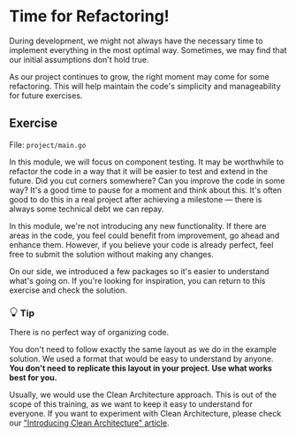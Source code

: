 # Time for Refactoring!

During development, we might not always have the necessary time to implement everything in the most optimal way. 
Sometimes, we may find that our initial assumptions don't hold true.

As our project continues to grow, the right moment may come for some refactoring. 
This will help maintain the code's simplicity and manageability for future exercises.

## Exercise

File: `project/main.go`

In this module, we will focus on component testing.
It may be worthwhile to refactor the code in a way that it will be easier to test and extend in the future.
Did you cut corners somewhere? Can you improve the code in some way?
It's a good time to pause for a moment and think about this. 
It's often good to do this in a real project after achieving a milestone — there is always some technical debt we can repay.

In this module, we're not introducing any new functionality. 
If there are areas in the code, you feel could benefit from improvement, go ahead and enhance them. 
However, if you believe your code is already perfect, feel free to submit the solution without making any changes. 

On our side, we introduced a few packages so it's easier to understand what's going on.
If you're looking for inspiration, you can return to this exercise and check the solution.


<div class="alert alert-dismissible bg-light-primary d-flex flex-column flex-sm-row p-7 mb-10">
    <div class="d-flex flex-column">
        <h3 class="mb-5 text-dark">
			<svg xmlns="http://www.w3.org/2000/svg" width="16" height="16" fill="currentColor" class="bi bi-lightbulb text-primary" viewBox="0 0 16 16">
			  <path d="M2 6a6 6 0 1 1 10.174 4.31c-.203.196-.359.4-.453.619l-.762 1.769A.5.5 0 0 1 10.5 13a.5.5 0 0 1 0 1 .5.5 0 0 1 0 1l-.224.447a1 1 0 0 1-.894.553H6.618a1 1 0 0 1-.894-.553L5.5 15a.5.5 0 0 1 0-1 .5.5 0 0 1 0-1 .5.5 0 0 1-.46-.302l-.761-1.77a1.964 1.964 0 0 0-.453-.618A5.984 5.984 0 0 1 2 6zm6-5a5 5 0 0 0-3.479 8.592c.263.254.514.564.676.941L5.83 12h4.342l.632-1.467c.162-.377.413-.687.676-.941A5 5 0 0 0 8 1z"/>
			</svg>
			Tip
		</h3>
        <span>

There is no perfect way of organizing code.

You don't need to follow exactly the same layout as we do in the example solution.
We used a format that would be easy to understand by anyone.
**You don't need to replicate this layout in your project. Use what works best for you.**

Usually, we would use the Clean Architecture approach.
This is out of the scope of this training, as we want to keep it easy to understand for everyone.
If you want to experiment with Clean Architecture, please check our ["Introducing Clean Architecture" article](https://threedots.tech/post/introducing-clean-architecture/).

</span>
	</div>
	</div>
